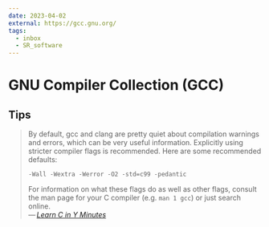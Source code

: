 ```yaml
---
date: 2023-04-02
external: https://gcc.gnu.org/
tags:
  - inbox
  - SR_software
---
```


# GNU Compiler Collection (GCC)

## Tips

> By default, gcc and clang are pretty quiet about compilation warnings and
> errors, which can be very useful information. Explicitly using stricter
> compiler flags is recommended. Here are some recommended defaults:
>
> `-Wall -Wextra -Werror -O2 -std=c99 -pedantic`
>
> For information on what these flags do as well as other flags, consult the man
> page for your C compiler (e.g. `man 1 gcc`) or just search online.\
> — <cite>[Learn C in Y Minutes](https://learnxinyminutes.com/docs/c/)</cite>
